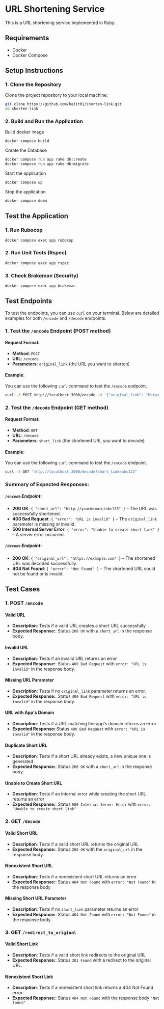# URL Shortening Service

This is a URL shortening service implemented in Ruby.

## Requirements

- Docker
- Docker Compose

## Setup Instructions

### 1. Clone the Repository

Clone the project repository to your local machine:

```bash
git clone https://github.com/haiit01/shorten-link.git
cd shorten-link
```

### 2. Build and Run the Application

Build docker image

```bash
docker compose build
```

Create the Database

```bash
docker compose run app rake db:create
docker compose run app rake db:migrate
```

Start the application

```bash
docker compose up
```

Stop the application

```bash
docker compose down
```

## Test the Application

### 1. Run Rubocop

```bash
docker compose exec app rubocop
```

### 2. Run Unit Tests (Rspec)

```bash
docker compose exec app rspec
```

### 3. Check Brakeman (Security)

```bash
docker compose exec app brakeman
```

## Test Endpoints

To test the endpoints, you can use `curl` on your terminal. Below are detailed examples for both `/encode` and `/decode` endpoints.

### 1. Test the `/encode` Endpoint (POST method)

#### Request Format:

- **Method**: `POST`
- **URL**: `/encode`
- **Parameters**: `original_link` (the URL you want to shorten)

#### Example:

You can use the following `curl` command to test the `/encode` endpoint.

```bash
curl -X POST http://localhost:3000/encode -d '{"original_link": "https://example.com"}' -H "Content-Type: application/json"
```

### 2. Test the `/decode` Endpoint (GET method)

#### Request Format:

- **Method**: `GET`
- **URL**: `/decode`
- **Parameters**: `short_link` (the shortened URL you want to decode)

#### Example:

You can use the following `curl` command to test the `/encode` endpoint.

```bash
curl -X GET "http://localhost:3000/decode?short_link=abc123"
```
### Summary of Expected Responses:

##### `/encode` Endpoint:

- **200 OK**: `{ "short_url": "http://yourdomain/abc123" }` – The URL was successfully shortened.
- **400 Bad Request**: `{ "error": "URL is invalid" }` – The `original_link` parameter is missing or invalid.
- **500 Internal Server Error**: `{ "error": "Unable to create short link" }` – A server error occurred.

##### `/decode` Endpoint:

- **200 OK**: `{ "original_url": "https://example.com" }` – The shortened URL was decoded successfully.
- **404 Not Found**: `{ "error": "Not Found" }` – The shortened URL could not be found or is invalid.

## Test Cases

### 1. POST `/encode`

#### Valid URL

- **Description**: Tests if a valid URL creates a short URL successfully
- **Expected Response:**: Status `200 OK` with a `short_url` in the response body.

#### Invalid URL

- **Description**: Tests if an invalid URL returns an error
- **Expected Response:**: Status `400 Bad Request` with `error: "URL is invalid"` in the response body.


#### Missing URL Parameter

- **Description**: Tests if no `original_link` parameter returns an error.
- **Expected Response:**: Status `400 Bad Request` with `error: "URL is invalid"` in the response body.

#### URL with App's Domain

- **Description**: Tests if a URL matching the app's domain returns an error
- **Expected Response:**:Status `400 Bad Request` with `error: "URL is invalid"` in the response body.

#### Duplicate Short URL

- **Description**: Tests if a short URL already exists, a new unique one is generated
- **Expected Response:**: Status `200 OK` with a `short_url` in the response body.

#### Unable to Create Short URL

- **Description**: Tests if an internal error while creating the short URL returns an error
- **Expected Response:**: Status `500 Internal Server Error` with `error: "Unable to create short link"`

### 2. GET `/decode`

#### Valid Short URL

- **Description**: Tests if a valid short URL returns the original URL
- **Expected Response:**: Status `200 OK` with the `original_url` in the response body.

#### Nonexistent Short URL

- **Description**: Tests if a nonexistent short URL returns an error
- **Expected Response:**: Status `404 Not Found` with `error: "Not Found"` in the response body

#### Missing Short URL Parameter

- **Description**: Tests if no `short_link` parameter returns an error
- **Expected Response:**: Status `404 Not Found` with `error: "Not Found"` in the response body.


### 3. GET `/redirect_to_original`

#### Valid Short Link
- **Description**: Tests if a valid short link redirects to the original URL
- **Expected Response:**: Status `302 Found` with a redirect to the original URL.

#### Nonexistent Short Link

- **Description**: Tests if a nonexistent short link returns a 404 Not Found error
- **Expected Response:**: Status `404 Not Found` with the response body `"Not found"`
